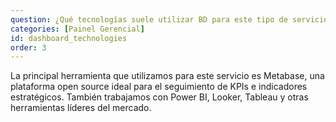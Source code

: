 ```yaml
---
question: ¿Qué tecnologías suele utilizar BD para este tipo de servicio?
categories: [Painel Gerencial]
id: dashboard_technologies
order: 3
---
```


La principal herramienta que utilizamos para este servicio es Metabase, una plataforma open source ideal para el seguimiento de KPIs e indicadores estratégicos. También trabajamos con Power BI, Looker, Tableau y otras herramientas líderes del mercado.
